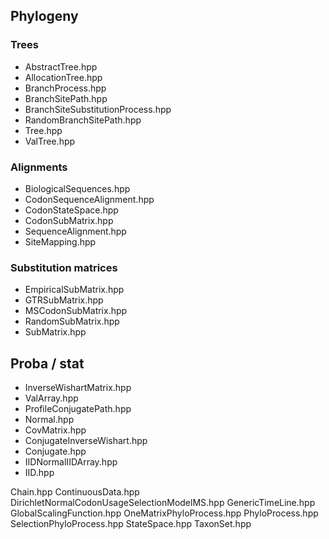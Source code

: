## Phylogeny ##

### Trees ###
* AbstractTree.hpp
* AllocationTree.hpp
* BranchProcess.hpp
* BranchSitePath.hpp
* BranchSiteSubstitutionProcess.hpp
* RandomBranchSitePath.hpp
* Tree.hpp
* ValTree.hpp

### Alignments ###
* BiologicalSequences.hpp
* CodonSequenceAlignment.hpp
* CodonStateSpace.hpp
* CodonSubMatrix.hpp
* SequenceAlignment.hpp
* SiteMapping.hpp

### Substitution matrices ###
* EmpiricalSubMatrix.hpp
* GTRSubMatrix.hpp
* MSCodonSubMatrix.hpp
* RandomSubMatrix.hpp
* SubMatrix.hpp


## Proba / stat ##
* InverseWishartMatrix.hpp
* ValArray.hpp
* ProfileConjugatePath.hpp
* Normal.hpp
* CovMatrix.hpp
* ConjugateInverseWishart.hpp
* Conjugate.hpp
* IIDNormalIIDArray.hpp
* IID.hpp


Chain.hpp
ContinuousData.hpp
DirichletNormalCodonUsageSelectionModelMS.hpp
GenericTimeLine.hpp
GlobalScalingFunction.hpp
OneMatrixPhyloProcess.hpp
PhyloProcess.hpp
SelectionPhyloProcess.hpp
StateSpace.hpp
TaxonSet.hpp
